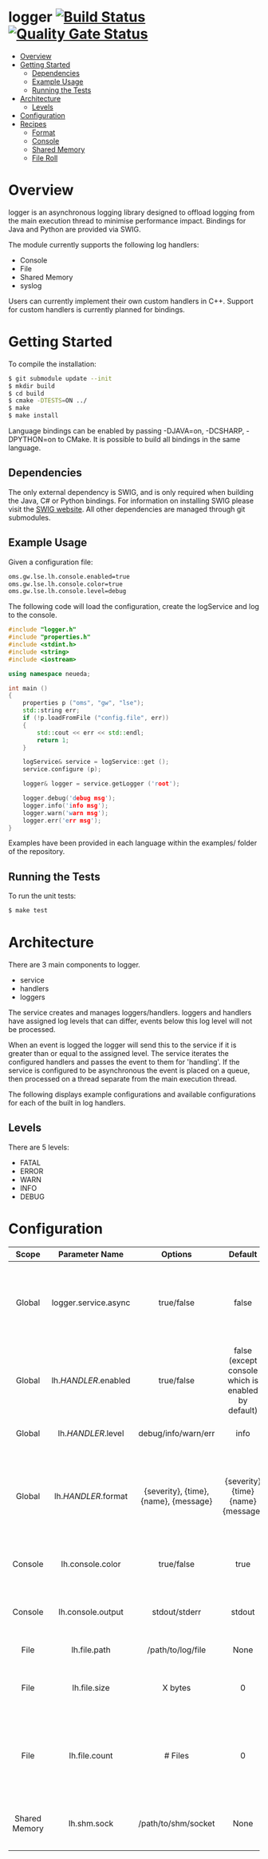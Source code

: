 logger [![Build Status](https://travis-ci.com/blu-corner/logger.svg?branch=master)](https://travis-ci.com/blu-corner/logger) [![Quality Gate Status](https://sonarcloud.io/api/project_badges/measure?project=blu-corner_logger&metric=alert_status)](https://sonarcloud.io/dashboard?id=blu-corner_logger)
======

- [Overview](#overview)
- [Getting Started](#getting-started)
    * [Dependencies](#dependencies)
    * [Example Usage](#example-usage)
    * [Running the Tests](#running-the-tests)
- [Architecture](#architecture)
    * [Levels](#levels)
- [Configuration](#configuration)
- [Recipes](docs/recipes.md)
    * [Format](docs/recipes.md#format)
    * [Console](docs/recipes.md#console)
    * [Shared Memory](docs/recipes.md#shared-memory)
    * [File Roll](docs/recipes.md#file-roll)

# Overview

logger is an asynchronous logging library designed to offload logging from the
main execution thread to minimise performance impact. Bindings for Java and
Python are provided via SWIG.

The module currently supports the following log handlers:

* Console
* File
* Shared Memory
* syslog

Users can currently implement their own custom handlers in C++. Support for custom
handlers is currently planned for bindings.

# Getting Started

To compile the installation:

```bash
$ git submodule update --init
$ mkdir build
$ cd build
$ cmake -DTESTS=ON ../
$ make
$ make install
```

Language bindings can be enabled by passing -DJAVA=on, -DCSHARP, -DPYTHON=on
to CMake. It is possible to build all bindings in the same language.

## Dependencies

The only external dependency is SWIG, and is only required when building the
Java, C# or Python bindings. For information on installing SWIG please visit the
[SWIG website](http://www.swig.org). All other dependencies are managed through 
git submodules.

## Example Usage

Given a configuration file:

```bash
oms.gw.lse.lh.console.enabled=true
oms.gw.lse.lh.console.color=true
oms.gw.lse.lh.console.level=debug
```

The following code will load the configuration, create the logService and log to
the console.

```cpp
#include "logger.h"
#include "properties.h"
#include <stdint.h>
#include <string>
#include <iostream>

using namespace neueda;

int main ()
{
    properties p ("oms", "gw", "lse");
    std::string err;
    if (!p.loadFromFile ("config.file", err))
    {
        std::cout << err << std::endl;
        return 1;
    }

    logService& service = logService::get ();
    service.configure (p);

    logger& logger = service.getLogger ('root');

    logger.debug('debug msg');
    logger.info('info msg');
    logger.warn('warn msg');
    logger.err('err msg');
}
```

Examples have been provided in each language within the examples/ folder of the
repository.

## Running the Tests

To run the unit tests:

```bash
$ make test
```

# Architecture

There are 3 main components to logger.

* service
* handlers
* loggers

The service creates and manages loggers/handlers. loggers and handlers have 
assigned log levels that can differ, events below this log level will not 
be processed.

When an event is logged the logger will send this to the service if it is
greater than or equal to the assigned level. The service iterates the configured
handlers and passes the event to them for 'handling'. If the service is
configured to be asynchronous the event is placed on a queue, then processed on 
a thread separate from the main execution thread.

The following displays example configurations and available configurations for
each of the built in log handlers.

## Levels

There are 5 levels:

* FATAL
* ERROR
* WARN
* INFO
* DEBUG

# Configuration

| Scope | Parameter Name | Options | Default | Description |
| :---: | :---: | :---: | :---: | :--- |
| Global | logger.service.async | true/false | false | A new thread is created on which all log handlers are executed. |
| Global | lh.*HANDLER*.enabled | true/false | false (except console which is enabled by default) | Enables the specified log handler. |
| Global | lh.*HANDLER*.level | debug/info/warn/err | info | Define the log level for the handler. |
| Global | lh.*HANDLER*.format | {severity}, {time}, {name}, {message} | {severity} {time} {name} {message} | Format for log messages from this handler. Does not apply to shared memory |
| Console | lh.console.color | true/false | true | Enables colored console output. |
| Console | lh.console.output | stdout/stderr | stdout | Where to output console messages to. |
| File | lh.file.path | /path/to/log/file | None | The log file to output to |
| File | lh.file.size | X bytes | 0 | Log file will be rolled when it has exceeded this size |
| File | lh.file.count | # Files | 0 | The maximum number of files that will exist before overwriting the first file |
| Shared Memory | lh.shm.sock | /path/to/shm/socket | None | The location of the shared memory file. |

